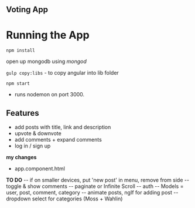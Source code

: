## Voting App ##

# Running the App
`npm install`

open up mongodb using *mongod*

`gulp copy:libs`   -   to copy angular into lib folder

`npm start`  

- runs nodemon on port 3000. 

## Features ##
- add posts with title, link and description
- upvote & downvote
- add comments + expand comments
- log in / sign up


**my changes**
- app.component.html

**TO DO**
-- if on smaller devices, put 'new post' in menu, remove from side
-- toggle & show comments
-- paginate or Infinite Scroll
-- auth
-- Models  =  user, post, comment, category
-- animate posts, ngIf for adding post
-- dropdown select for categories       (Moss + Wahlin)